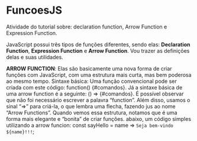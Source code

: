 # FuncoesJS

Atividade do tutorial sobre: declaration function, Arrow Function e Expression Function.

JavaScript possui três tipos de funções diferentes, sendo elas: **Declaration Function**, **Expression Function** e **Arrow Function**. Vou  trazer as definições delas e suas utilidades. 

**ARROW FUNCTION**: Elas são basicamente uma nova forma de criar funções com JavaScript, com uma estrutura mais curta, mas bem poderosa ao mesmo tempo.
Sintaxe básica: Uma função convencional pode ser criada com este código: function() {#comandos}. Já a sintaxe básica de uma arrow function é a seguinte: () => {#comandos}.
É possível observar que não foi necessário escrever a palavra “function”. Além disso, usamos o sinal “=>” para criá-la, o que lembra uma flecha, fazendo jus ao nome “Arrow Functions”.
Quando vemos essa estrutura, notamos que é uma forma mais elegante e “bonita” de criar funções. abaixo, um código simples utilizando a arrow funcion:
const sayHello = name => `Seja bem-vindo ${name}!!!`;
